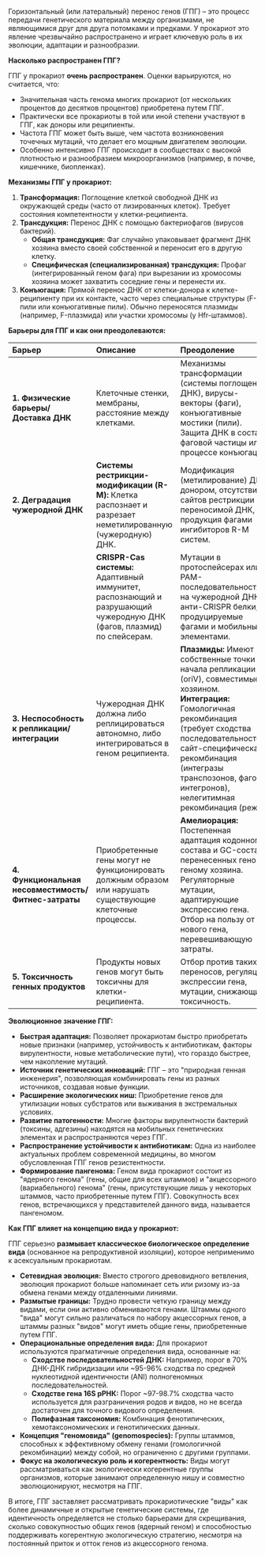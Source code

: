Горизонтальный (или латеральный) перенос генов (ГПГ) – это процесс передачи генетического материала между организмами, не являющимися друг для друга потомками и предками. У прокариот это явление чрезвычайно распространено и играет ключевую роль в их эволюции, адаптации и разнообразии.

**Насколько распространен ГПГ?**

ГПГ у прокариот **очень распространен**. Оценки варьируются, но считается, что:
*   Значительная часть генома многих прокариот (от нескольких процентов до десятков процентов) приобретена путем ГПГ.
*   Практически все прокариоты в той или иной степени участвуют в ГПГ, как доноры или реципиенты.
*   Частота ГПГ может быть выше, чем частота возникновения точечных мутаций, что делает его мощным двигателем эволюции.
*   Особенно интенсивно ГПГ происходит в сообществах с высокой плотностью и разнообразием микроорганизмов (например, в почве, кишечнике, биопленках).

**Механизмы ГПГ у прокариот:**

1.  **Трансформация:** Поглощение клеткой свободной ДНК из окружающей среды (часто от лизированных клеток). Требует состояния компетентности у клетки-реципиента.
2.  **Трансдукция:** Перенос ДНК с помощью бактериофагов (вирусов бактерий).
    *   **Общая трансдукция:** Фаг случайно упаковывает фрагмент ДНК хозяина вместо своей собственной и переносит его в другую клетку.
    *   **Специфическая (специализированная) трансдукция:** Профаг (интегрированный геном фага) при вырезании из хромосомы хозяина может захватить соседние гены и перенести их.
3.  **Конъюгация:** Прямой перенос ДНК от клетки-донора к клетке-реципиенту при их контакте, часто через специальные структуры (F-пили или конъюгативные пили). Обычно переносятся плазмиды (например, F-плазмида) или участки хромосомы (у Hfr-штаммов).

**Барьеры для ГПГ и как они преодолеваются:**

| Барьер                                      | Описание                                                                                                         | Преодоление                                                                                                                                                                                            |
| :------------------------------------------ | :--------------------------------------------------------------------------------------------------------------- | :----------------------------------------------------------------------------------------------------------------------------------------------------------------------------------------------------- |
| **1. Физические барьеры/Доставка ДНК**      | Клеточные стенки, мембраны, расстояние между клетками.                                                             | Механизмы трансформации (системы поглощения ДНК), вирусы-векторы (фаги), конъюгативные мостики (пили). Защита ДНК в составе фаговой частицы или в процессе конъюгации.                                      |
| **2. Деградация чужеродной ДНК**          | **Системы рестрикции-модификации (R-M):** Клетка распознает и разрезает неметилированную (чужеродную) ДНК.          | Модификация (метилирование) ДНК донором, отсутствие сайтов рестрикции на переносимой ДНК, продукция фагами ингибиторов R-M систем.                                                                      |
|                                             | **CRISPR-Cas системы:** Адаптивный иммунитет, распознающий и разрушающий чужеродную ДНК (фагов, плазмид) по спейсерам. | Мутации в протоспейсерах или PAM-последовательностях на чужеродной ДНК, анти-CRISPR белки, продуцируемые фагами и мобильными элементами.                                                               |
| **3. Неспособность к репликации/интеграции** | Чужеродная ДНК должна либо реплицироваться автономно, либо интегрироваться в геном реципиента.                     | **Плазмиды:** Имеют собственные точки начала репликации (oriV), совместимые с хозяином. **Интеграция:** Гомологичная рекомбинация (требует сходства последовательностей), сайт-специфическая рекомбинация (интегразы транспозонов, фагов, интегронов), нелегитимная рекомбинация (реже). |
| **4. Функциональная несовместимость/Фитнес-затраты** | Приобретенные гены могут не функционировать должным образом или нарушать существующие клеточные процессы.      | **Амелиорация:** Постепенная адаптация кодонного состава и GC-состава перенесенных генов к геному хозяина. Регуляторные мутации, адаптирующие экспрессию гена. Отбор на пользу от нового гена, перевешивающую затраты. |
| **5. Токсичность генных продуктов**          | Продукты новых генов могут быть токсичны для клетки-реципиента.                                                    | Отбор против таких переносов, регуляция экспрессии гена, мутации, снижающие токсичность.                                                                                                              |

**Эволюционное значение ГПГ:**

*   **Быстрая адаптация:** Позволяет прокариотам быстро приобретать новые признаки (например, устойчивость к антибиотикам, факторы вирулентности, новые метаболические пути), что гораздо быстрее, чем накопление мутаций.
*   **Источник генетических инноваций:** ГПГ – это "природная генная инженерия", позволяющая комбинировать гены из разных источников, создавая новые функции.
*   **Расширение экологических ниш:** Приобретение генов для утилизации новых субстратов или выживания в экстремальных условиях.
*   **Развитие патогенности:** Многие факторы вирулентности бактерий (токсины, адгезины) находятся на мобильных генетических элементах и распространяются через ГПГ.
*   **Распространение устойчивости к антибиотикам:** Одна из наиболее актуальных проблем современной медицины, во многом обусловленная ГПГ генов резистентности.
*   **Формирование пангенома:** Геном вида прокариот состоит из "ядерного генома" (гены, общие для всех штаммов) и "акцессорного (вариабельного) генома" (гены, присутствующие лишь у некоторых штаммов, часто приобретенные путем ГПГ). Совокупность всех генов, встречающихся у представителей данного вида, называется пангеномом.

**Как ГПГ влияет на концепцию вида у прокариот:**

ГПГ серьезно **размывает классическое биологическое определение вида** (основанное на репродуктивной изоляции), которое неприменимо к асексуальным прокариотам.
*   **Сетевидная эволюция:** Вместо строгого древовидного ветвления, эволюция прокариот больше напоминает сеть или ризому из-за обмена генами между отдаленными линиями.
*   **Размытые границы:** Трудно провести четкую границу между видами, если они активно обмениваются генами. Штаммы одного "вида" могут сильно различаться по набору акцессорных генов, а штаммы разных "видов" могут иметь общие гены, приобретенные путем ГПГ.
*   **Операциональные определения вида:** Для прокариот используются прагматичные определения вида, основанные на:
    *   **Сходстве последовательностей ДНК:** Например, порог в 70% ДНК-ДНК гибридизации или ~95-96% сходства по средней нуклеотидной идентичности (ANI) полногеномных последовательностей.
    *   **Сходстве гена 16S рРНК:** Порог ~97-98.7% сходства часто используется для разграничения родов и видов, но не всегда достаточен для точного видового определения.
    *   **Полифазная таксономия:** Комбинация фенотипических, хемотаксономических и генотипических данных.
*   **Концепция "геномовида" (genomospecies):** Группы штаммов, способных к эффективному обмену генами (гомологичной рекомбинации) между собой, но ограниченно с другими группами.
*   **Фокус на экологическую роль и когерентность:** Виды могут рассматриваться как экологически когерентные группы организмов, которые занимают определенную нишу и совместно эволюционируют, несмотря на ГПГ.

В итоге, ГПГ заставляет рассматривать прокариотические "виды" как более динамичные и открытые генетические системы, где идентичность определяется не столько барьерами для скрещивания, сколько совокупностью общих генов (ядерный геном) и способностью поддерживать когерентную экологическую стратегию, несмотря на постоянный приток и отток генов из акцессорного генома.